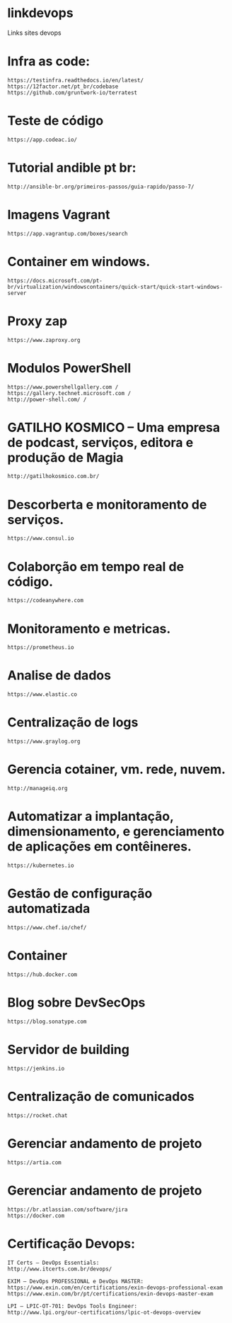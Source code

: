 # linkdevops
Links sites devops
# Infra as code:
```
https://testinfra.readthedocs.io/en/latest/
https://12factor.net/pt_br/codebase
https://github.com/gruntwork-io/terratest
```
# Teste de código
```
https://app.codeac.io/
```

# Tutorial andible pt br:
```
http://ansible-br.org/primeiros-passos/guia-rapido/passo-7/ 
```
# Imagens Vagrant
```
https://app.vagrantup.com/boxes/search
```
# Container em windows.
```
https://docs.microsoft.com/pt-br/virtualization/windowscontainers/quick-start/quick-start-windows-server
```

# Proxy zap
```
https://www.zaproxy.org
```
# Modulos PowerShell
```
https://www.powershellgallery.com /
https://gallery.technet.microsoft.com /
http://power-shell.com/ /
```

# GATILHO KOSMICO – Uma empresa de podcast, serviços, editora e produção de Magia
```
http://gatilhokosmico.com.br/
```

# Descorberta e monitoramento de serviços. 
```
https://www.consul.io
```

# Colaborção em tempo real de código. 
```
https://codeanywhere.com
```

# Monitoramento e metricas.
```
https://prometheus.io
```
# Analise de dados
```
https://www.elastic.co
```

# Centralização de logs
```
https://www.graylog.org
```

# Gerencia cotainer, vm. rede, nuvem.
```
http://manageiq.org
```

# Automatizar a implantação, dimensionamento, e gerenciamento de aplicações em contêineres.
```
https://kubernetes.io
```

# Gestão de configuração automatizada
```
https://www.chef.io/chef/
```

# Container
```
https://hub.docker.com
```

# Blog sobre DevSecOps
```
https://blog.sonatype.com
```

# Servidor de building
```
https://jenkins.io
```

# Centralização de comunicados
```
https://rocket.chat
```

# Gerenciar andamento de projeto
```
https://artia.com
```

# Gerenciar andamento de projeto
```
https://br.atlassian.com/software/jira
https://docker.com
```

# Certificação Devops:
```
IT Certs – DevOps Essentials: 
http://www.itcerts.com.br/devops/

EXIM – DevOps PROFESSIONAL e DevOps MASTER:
https://www.exin.com/en/certifications/exin-devops-professional-exam
https://www.exin.com/br/pt/certifications/exin-devops-master-exam

LPI – LPIC-OT-701: DevOps Tools Engineer:
http://www.lpi.org/our-certifications/lpic-ot-devops-overview
```
